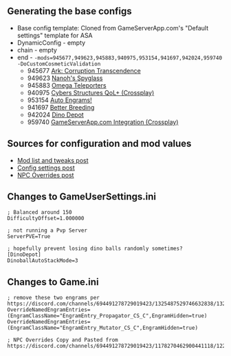 Generating the base configs
---------------------------
* Base config template: Cloned from GameServerApp.com's "Default settings" template for ASA
* DynamicConfig - empty
* chain - empty
* end - `-mods=945677,949623,945883,940975,953154,941697,942024,959740 -DoCustomCosmeticValidation`
  * 945677 [Ark: Corruption Transcendence](https://www.curseforge.com/ark-survival-ascended/mods/act)
  * 949623 [Nanoh's Spyglass](https://www.curseforge.com/ark-survival-ascended/mods/nanohs-spyglass)
  * 945883 [Omega Teleporters](https://www.curseforge.com/ark-survival-ascended/mods/omega-teleporters)
  * 940975 [Cybers Structures QoL+ (Crossplay)](https://www.curseforge.com/ark-survival-ascended/mods/cybers-structures)
  * 953154 [Auto Engrams!](https://www.curseforge.com/ark-survival-ascended/mods/auto-engrams)
  * 941697 [Better Breeding](https://www.curseforge.com/ark-survival-ascended/mods/better-breeding)
  * 942024 [Dino Depot](https://www.curseforge.com/ark-survival-ascended/mods/dino-depot)
  * 959740 [GameServerApp.com Integration (Crossplay)](https://www.curseforge.com/ark-survival-ascended/mods/gsa-integration-no-shop)

Sources for configuration and mod values
----------------------------------------
* [Mod list and tweaks post](https://discord.com/channels/694491278729019423/1325487529746632838/1325490513436217405)
* [Config settings post](https://discord.com/channels/694491278729019423/1325487529746632838/1361689572538322994)
* [NPC Overrides post](https://discord.com/channels/694491278729019423/1178270462900441118/1220447625661124699)

Changes to GameUserSettings.ini
-------------------------------
    ; Balanced around 150
    DifficultyOffset=1.000000

    ; not running a Pvp Server
    ServerPVE=True

    ; hopefully prevent losing dino balls randomly sometimes?
    [DinoDepot]
    DinoballAutoStackMode=3

Changes to Game.ini
-------------------
    ; remove these two engrams per https://discord.com/channels/694491278729019423/1325487529746632838/1325490513436217405
    OverrideNamedEngramEntries=(EngramClassName="EngramEntry_Propagator_CS_C",EngramHidden=true)
    OverrideNamedEngramEntries=(EngramClassName="EngramEntry_Mutator_CS_C",EngramHidden=true)

    ; NPC Overrides Copy and Pasted from https://discord.com/channels/694491278729019423/1178270462900441118/1220447625661124699
